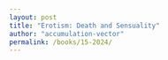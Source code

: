 ```yaml
---
layout: post
title: "Erotism: Death and Sensuality"
author: "accumulation-vector"
permalink: /books/15-2024/
---
```

